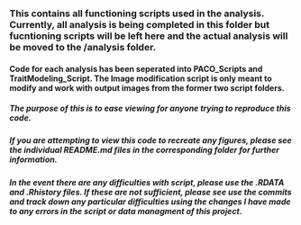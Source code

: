 ### This contains all functioning scripts used in the analysis. Currently, all analysis is being completed in this folder but fucntioning scripts will be left here and the actual analysis will be moved to the /analysis folder.

#### Code for each analysis has been seperated into PACO_Scripts and TraitModeling_Script. The Image modification script is only meant to modify and work with output images from the former two script folders.

##### The purpose of this is to ease viewing for anyone trying to reproduce this code. 
##### If you are attempting to view this code to recreate any figures, please see the individual README.md files in the corresponding folder for further information.
##### In the event there are any difficulties with script, please use the .RDATA and .Rhistory files. If these are not sufficient, please see use the commits and track down any particular difficulties using the changes I have made to any errors in the script or data managment of this project.
